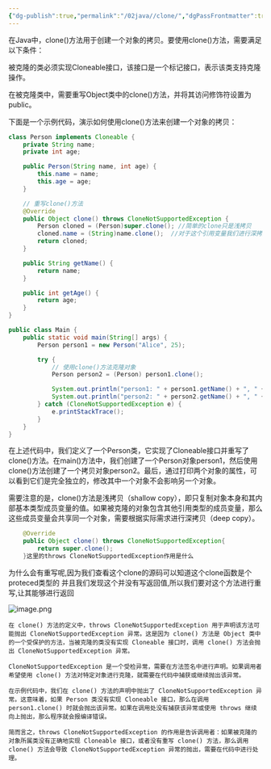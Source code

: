 ```yaml
---
{"dg-publish":true,"permalink":"/02java//clone/","dgPassFrontmatter":true}
---
```


在Java中，clone()方法用于创建一个对象的拷贝。要使用clone()方法，需要满足以下条件：

被克隆的类必须实现Cloneable接口，该接口是一个标记接口，表示该类支持克隆操作。

在被克隆类中，需要重写Object类中的clone()方法，并将其访问修饰符设置为public。

下面是一个示例代码，演示如何使用clone()方法来创建一个对象的拷贝：

```java
class Person implements Cloneable {
    private String name;
    private int age;

    public Person(String name, int age) {
        this.name = name;
        this.age = age;
    }

    // 重写clone()方法
    @Override
    public Object clone() throws CloneNotSupportedException {
	    Person cloned = (Person)super.clone(); //简单的clone只是浅拷贝
	    cloned.name = (String)name.clone();  //对于这个引用变量我们进行深拷贝
        return cloned;
    }

    public String getName() {
        return name;
    }

    public int getAge() {
        return age;
    }
}

public class Main {
    public static void main(String[] args) {
        Person person1 = new Person("Alice", 25);

        try {
            // 使用clone()方法克隆对象
            Person person2 = (Person) person1.clone();

            System.out.println("person1: " + person1.getName() + ", " + person1.getAge());
            System.out.println("person2: " + person2.getName() + ", " + person2.getAge());
        } catch (CloneNotSupportedException e) {
            e.printStackTrace();
        }
    }
}
```
在上述代码中，我们定义了一个Person类，它实现了Cloneable接口并重写了clone()方法。在main()方法中，我们创建了一个Person对象person1，然后使用clone()方法创建了一个拷贝对象person2。最后，通过打印两个对象的属性，可以看到它们是完全独立的，修改其中一个对象不会影响另一个对象。

需要注意的是，clone()方法是浅拷贝（shallow copy），即只复制对象本身和其内部基本类型成员变量的值。如果被克隆的对象包含其他引用类型的成员变量，那么这些成员变量会共享同一个对象，需要根据实际需求进行深拷贝（deep copy）。



```java
    @Override
    public Object clone() throws CloneNotSupportedException{
        return super.clone();
    }这里的throws CloneNotSupportedException作用是什么
```

为什么会有重写呢,因为我们查看这个clone的源码可以知道这个clone函数是个proteced类型的
并且我们发现这个并没有写返回值,所以我们要对这个方法进行重写,让其能够进行返回

![image.png](https://qkh-markdown-1316031240.cos.ap-nanjing.myqcloud.com/obsidian/202307112002016.png)


```
在 clone() 方法的定义中，throws CloneNotSupportedException 用于声明该方法可能抛出 CloneNotSupportedException 异常。这是因为 clone() 方法是 Object 类中的一个受保护的方法，当被克隆的类没有实现 Cloneable 接口时，调用 clone() 方法会抛出 CloneNotSupportedException 异常。

CloneNotSupportedException 是一个受检异常，需要在方法签名中进行声明。如果调用者希望使用 clone() 方法对特定对象进行克隆，就需要在代码中捕获或继续抛出该异常。

在示例代码中，我们在 clone() 方法的声明中抛出了 CloneNotSupportedException 异常。这意味着，如果 Person 类没有实现 Cloneable 接口，那么在调用 person1.clone() 时就会抛出该异常。如果在调用处没有捕获该异常或使用 throws 继续向上抛出，那么程序就会报编译错误。

简而言之，throws CloneNotSupportedException 的作用是告诉调用者：如果被克隆的对象所属类没有正确地实现 Cloneable 接口，或者没有重写 clone() 方法，那么调用 clone() 方法会导致 CloneNotSupportedException 异常的抛出，需要在代码中进行处理。
```